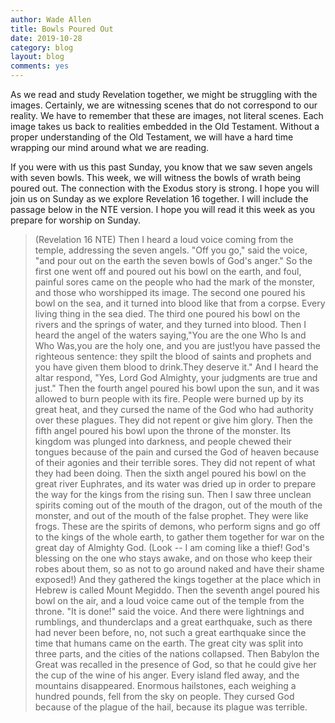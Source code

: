 ```yaml
---
author: Wade Allen
title: Bowls Poured Out 
date: 2019-10-28
category: blog
layout: blog
comments: yes
---
```

 
As we read and study Revelation together, we might be struggling with the images. Certainly, we are witnessing scenes that do not correspond to our reality. We have to remember that these are images, not literal scenes. Each image takes us back to realities embedded in the Old Testament. Without a proper understanding of the Old Testament, we will have a hard time wrapping our mind around what we are reading. 

If you were with us this past Sunday, you know that we saw seven angels with seven bowls. This week, we will witness the bowls of wrath being poured out. The connection with the Exodus story is strong. I hope you will join us on Sunday as we explore Revelation 16 together. I will include the passage below in the NTE version. I hope you will read it this week as you prepare for worship on Sunday.


>(Revelation 16 NTE) Then I heard a loud voice coming from the temple, addressing the seven angels. "Off you go," said the voice, "and pour out on the earth the seven bowls of God's anger."  So the first one went off and poured out his bowl on the earth, and foul, painful sores came on the people who had the mark of the monster, and those who worshipped its image.  The second one poured his bowl on the sea, and it turned into blood like that from a corpse. Every living thing in the sea died.  The third one poured his bowl on the rivers and the springs of water, and they turned into blood.  Then I heard the angel of the waters saying,"You are the one Who Is and Who Was,you are the holy one, and you are just!you have passed the righteous sentence: they spilt the blood of saints and prophets and you have given them blood to drink.They deserve it." And I heard the altar respond, "Yes, Lord God Almighty, your judgments are true and just." Then the fourth angel poured his bowl upon the sun, and it was allowed to burn people with its fire.  People were burned up by its great heat, and they cursed the name of the God who had authority over these plagues. They did not repent or give him glory. Then the fifth angel poured his bowl upon the throne of the monster. Its kingdom was plunged into darkness, and people chewed their tongues because of the pain  and cursed the God of heaven because of their agonies and their terrible sores. They did not repent of what they had been doing. Then the sixth angel poured his bowl on the great river Euphrates, and its water was dried up in order to prepare the way for the kings from the rising sun.  Then I saw three unclean spirits coming out of the mouth of the dragon, out of the mouth of the monster, and out of the mouth of the false prophet. They were like frogs.  These are the spirits of demons, who perform signs and go off to the kings of the whole earth, to gather them together for war on the great day of Almighty God.  (Look -- I am coming like a thief! God's blessing on the one who stays awake, and on those who keep their robes about them, so as not to go around naked and have their shame exposed!)  And they gathered the kings together at the place which in Hebrew is called Mount Megiddo. Then the seventh angel poured his bowl on the air, and a loud voice came out of the temple from the throne. "It is done!" said the voice.  And there were lightnings and rumblings, and thunderclaps and a great earthquake, such as there had never been before, no, not such a great earthquake since the time that humans came on the earth.  The great city was split into three parts, and the cities of the nations collapsed. Then Babylon the Great was recalled in the presence of God, so that he could give her the cup of the wine of his anger.  Every island fled away, and the mountains disappeared.  Enormous hailstones, each weighing a hundred pounds, fell from the sky on people. They cursed God because of the plague of the hail, because its plague was terrible. 
 
